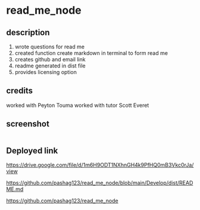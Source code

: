 # read_me_node






## description

<ol>

<li>
wrote questions for read me 
</li>

<li>
created function create markdown in terminal to form read me

</li>

<li>
creates github and email link
</li>

<li>
readme generated in dist file
</li>

<li>
provides licensing option
</li>

</ol>

## credits

worked with Peyton Touma
worked with tutor Scott Everet 


## screenshot

<img src="">



## Deployed link

https://drive.google.com/file/d/1m6H9ODT1NXhnGH4k9PfHQ0mB3Vkc0rJa/view

https://github.com/pashag123/read_me_node/blob/main/Develop/dist/README.md

https://github.com/pashag123/read_me_node